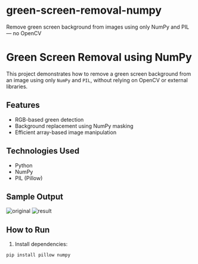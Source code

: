 # green-screen-removal-numpy
Remove green screen background from images using only NumPy and PIL — no OpenCV
# Green Screen Removal using NumPy

This project demonstrates how to remove a green screen background from an image using only `NumPy` and `PIL`, without relying on OpenCV or external libraries.

## Features
- RGB-based green detection
- Background replacement using NumPy masking
- Efficient array-based image manipulation

## Technologies Used
- Python
- NumPy
- PIL (Pillow)

## Sample Output
![original](path/to/green-screen.jpg)
![result](path/to/processed-image.jpg)

## How to Run
1. Install dependencies:
```bash
pip install pillow numpy
